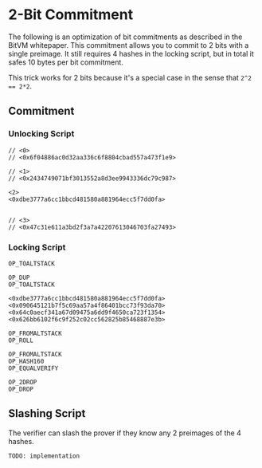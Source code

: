 # 2-Bit Commitment
The following is an optimization of bit commitments as described in the BitVM whitepaper. This commitment allows you to commit to 2 bits with a single preimage. It still requires 4 hashes in the locking script, but in total it safes 10 bytes per bit commitment.

This trick works for 2 bits because it's a special case in the sense that `2^2 == 2*2`.

## Commitment

### Unlocking Script
```
// <0>
// <0x6f04886ac0d32aa336c6f8804cbad557a473f1e9>

// <1>
// <0x2434749071bf3013552a8d3ee9943336dc79c987>

<2>
<0xdbe3777a6cc1bbcd481580a881964ecc5f7dd0fa>


// <3>
// <0x47c31e611a3bd2f3a7a42207613046703fa27493>
```

### Locking Script
```
OP_TOALTSTACK

OP_DUP
OP_TOALTSTACK

<0xdbe3777a6cc1bbcd481580a881964ecc5f7dd0fa>
<0x090645121b7f5c69aa57a4f86401bcc73f93da70>
<0x64c0aecf341a67d09475a6dd9f4650ca723f1354>
<0x626bb6102f6c9f252c02cc562825b85468887e3b>

OP_FROMALTSTACK
OP_ROLL

OP_FROMALTSTACK
OP_HASH160
OP_EQUALVERIFY

OP_2DROP
OP_DROP
```

## Slashing Script

The verifier can slash the prover if they know any 2 preimages of the 4 hashes. 
```
TODO: implementation
```
